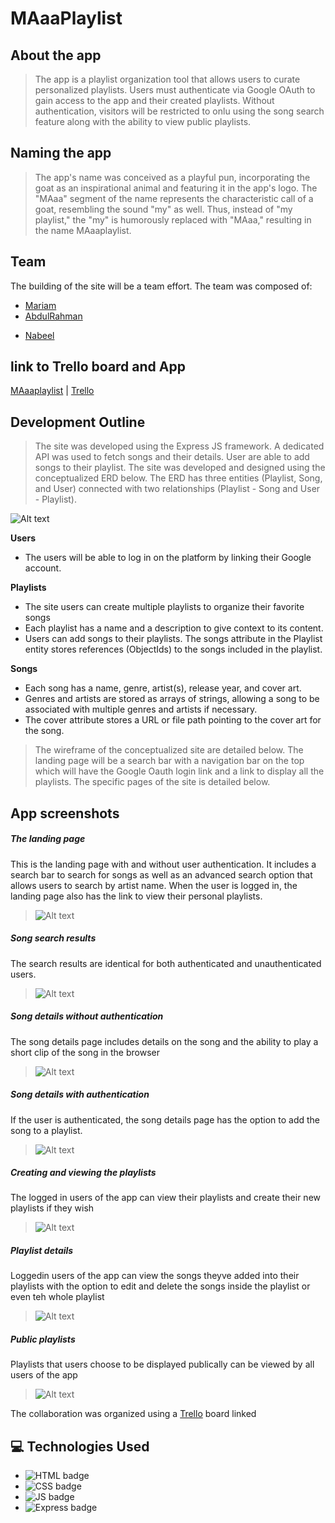 # MAaaPlaylist

## About the app
> The app is a playlist organization tool that allows users to curate personalized playlists. Users must authenticate via Google OAuth to gain access to the app and their created playlists. Without authentication, visitors will be restricted to onlu using the song search feature along with the ability to view public playlists.

## Naming the app
> The app's name was conceived as a playful pun, incorporating the goat as an inspirational animal and featuring it in the app's logo. The "MAaa" segment of the name represents the characteristic call of a goat, resembling the sound "my" as well. Thus, instead of "my playlist," the "my" is humorously replaced with "MAaa," resulting in the name MAaaplaylist.

## Team

The building of the site will be a team effort. The team was composed of:

- [Mariam](https://github.com/MariamBaloch)
- [AbdulRahman](https://github.com/aboodabdo347)
* [Nabeel](https://github.com/nabeelmaklai)

## link to Trello board and App

[MAaaplaylist](https://maaaplaylist.fly.dev/) | [Trello](https://trello.com/b/nfH5tSJv/playlist-app)

## Development Outline

> The site was developed using the Express JS framework. A dedicated API was used to fetch songs and their details. User are able to add songs to their playlist. The site was developed and designed using the conceptualized ERD below. The ERD has three entities (Playlist, Song, and User) connected with two relationships (Playlist - Song and User - Playlist).

![Alt text](images/updated-erd.png)

**Users**

- The users will be able to log in on the platform by linking their Google account.

**Playlists**

- The site users can create multiple playlists to organize their favorite songs
- Each playlist has a name and a description to give context to its content.
- Users can add songs to their playlists. The songs attribute in the Playlist entity stores references (ObjectIds) to the songs included in the playlist.

**Songs**

- Each song has a name, genre, artist(s), release year, and cover art.
- Genres and artists are stored as arrays of strings, allowing a song to be associated with multiple genres and artists if necessary.
- The cover attribute stores a URL or file path pointing to the cover art for the song.

> The wireframe of the conceptualized site are detailed below. The landing page will be a search bar with a navigation bar on the top which will have the Google Oauth login link and a link to display all the playlists. The specific pages of the site is detailed below.

## App screenshots

##### The landing page

This is the landing page with and without user authentication. It includes a search bar to search for songs as well as an advanced search option that allows users to search by artist name. When the user is logged in, the landing page also has the link to view their personal playlists. 

> ![Alt text](app-images/homepage.png)

##### Song search results 

The search results are identical for both authenticated and unauthenticated users.

> ![Alt text](app-images/Search-results.png)

##### Song details without authentication

The song details page includes details on the song and the ability to play a short clip of the song in the browser

> ![Alt text](app-images/song-details-not-loggedin.png)

##### Song details with authentication

If the user is authenticated, the song details page has the option to add the song to a playlist.

> ![Alt text](app-images/song-details-loggedin.png)

##### Creating and viewing the playlists

The logged in users of the app can view their playlists and create their new playlists if they wish

> ![Alt text](app-images/your-playlist-button.png)

##### Playlist details

Loggedin users of the app can view the songs theyve added into their playlists with the option to edit and delete the songs inside the playlist or even teh whole playlist

> ![Alt text](app-images/playlist-details.png)

##### Public playlists

Playlists that users choose to be displayed publically can be viewed by all users of the app

> ![Alt text](app-images/Public-playlists.png)





The collaboration was organized using a [Trello](https://trello.com/b/nfH5tSJv/playlist-app) board linked

## :computer: Technologies Used

- ![HTML badge](https://img.shields.io/badge/HTML5-E34F26?style=for-the-badge&logo=html5&logoColor=white)
- ![CSS badge](https://img.shields.io/badge/CSS3-1572B6?style=for-the-badge&logo=css3&logoColor=white)
- ![JS badge](https://img.shields.io/badge/JavaScript-323330?style=for-the-badge&logo=javascript&logoColor=F7DF1E)
- ![Express badge](https://img.shields.io/badge/JavaScript-323330?style=for-the-badge&logo=express&logoColor=F7DF1E)
